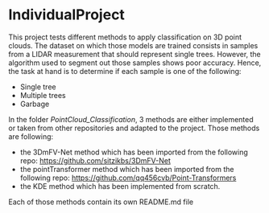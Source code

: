 # IndividualProject
This project tests different methods to apply classification on 3D point clouds. The dataset on which those models are trained consists in samples from a LIDAR measurement that should represent single trees. However, the algorithm used to segment out those samples shows poor accuracy. Hence, the task at hand is to determine if each sample is one of the following:
- Single tree
- Multiple trees
- Garbage

In the folder _PointCloud_Classification_, 3 methods are either implemented or taken from other repositories and adapted to the project. Those methods are following:
- the 3DmFV-Net method which has been imported from the following repo: https://github.com/sitzikbs/3DmFV-Net
- the pointTransformer method which has been imported from the following repo: https://github.com/qq456cvb/Point-Transformers
- the KDE method which has been implemented from scratch.

Each of those methods contain its own README.md file